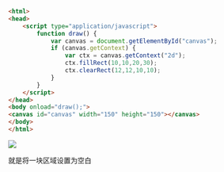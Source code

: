 ```html
<html>
<head>
    <script type="application/javascript">
        function draw() {
            var canvas = document.getElementById("canvas");
            if (canvas.getContext) {
                var ctx = canvas.getContext("2d");
                ctx.fillRect(10,10,20,30);
                ctx.clearRect(12,12,10,10);
            }
        }
    </script>
</head>
<body onload="draw();">
<canvas id="canvas" width="150" height="150"></canvas>
</body>
</html>
```

![](http://oss-file-cache.oss-cn-shanghai.aliyuncs.com/1652306990_image.png)

就是将一块区域设置为空白